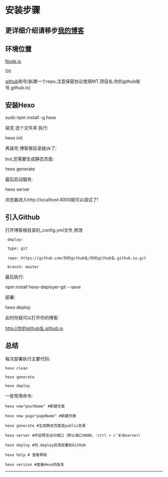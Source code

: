 # 安装步骤

## 更详细介绍请移步[我的博客](https://josin22.github.io/2016/08/05/hello-world/)

## 环境位置
[Node.js](https://nodejs.org/)

Git

[github](https://github.com/)账号(新建一个repo,注意保密协议使用MT,项目名:你的github账号.github.io)

## 安装Hexo

sudo npm install -g hexo

装完 选个文件夹 执行:

hexo init

再装完 博客根目录就ok了; 

but,还需要生成静态页面:

hexo generate

最后启动服务:

hexo server 

浏览器进入http://localhost:4000就可以调试了!

## 引入Github
打开博客根目录的_config.yml文件,修改

     deploy:
     
     type: git

     repo: https://github.com/你的github名/你的github名.github.io.git

     branch: master

最后执行:

npm install hexo-deployer-git --save

部署:

hexo deploy

此时你就可以打开你的博客:

http://你的github名.github.io

## 总结

每次部署执行主要代码:

    hexo clean

    hexo generate

    hexo deploy

一些常用命令:


	hexo new"postName" #新建文章

	hexo new page"pageName" #新建页面

	hexo generate #生成静态页面至public目录

	hexo server #开启预览访问端口（默认端口4000，'ctrl + c'关闭server）

	hexo deploy #将.deploy目录部署到GitHub

	hexo help # 查看帮助

	hexo version #查看Hexo的版本

---

